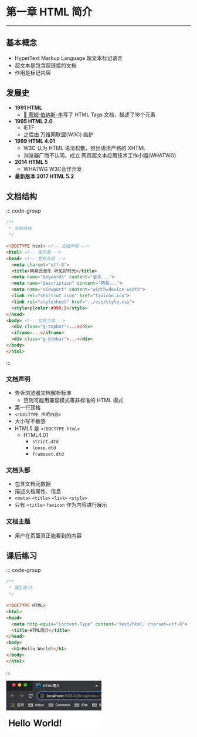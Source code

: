 # 第一章 HTML 简介

---

<Badge type="tip" text="html" />

## 基本概念

* HyperText Markup Language 超文本标记语言
* 超文本是包含超链接的文档
* 作用是标记内容

## 发展史

* **1991 HTML**
  * [📎 蒂姆·伯纳斯-李](https://zh.wikipedia.org/wiki/%E8%92%82%E5%A7%86%C2%B7%E4%BC%AF%E7%BA%B3%E6%96%AF-%E6%9D%8E)写了 HTML Tags 文档，描述了18个元素
* **1995 HTML 2.0**
  * IETF
  * 之后由 万维网联盟(W3C) 维护
* **1999 HTML 4.01**
  * W3C 认为 HTML 语法松散，推出语法严格的 XHTML
  * 浏览器厂商不认同，成立 网页超文本应用技术工作小组(WHATWG)
* **2014 HTML 5**
  * WHATWG W3C合作开发
* **最新版本 2017 HTML 5.2**

## 文档结构

::: code-group
```js :no-line-numbers [index.js]
/**
 * 文档结构
 */
```
``` html [index.html]
<!DOCTYPE html> <!-- 文档声明 -->
<html> <!-- 根元素 -->
<head> <!-- 文档头部 -->
  <meta charset="utf-8">
  <title>网易云音乐 听见好时光</title>
  <meta name="keywords" content="音乐...">
  <meta name="description" content="网易...">
  <meta name="viewport" content="width=device-width">
  <link rel="shortcut icon" href="favicon.ico">
  <link rel="stylesheet" href="../css/style.css">
  <style>p{color:#999;}</style>
</head>
<body> <!-- 文档主体 -->
  <div class="g-topbar"›...</div>
  <iframe>...</iframe>
  <div class="g-btmbar">...</div>
</body>
</html>
```
:::

### 文档声明

* 告诉浏览器文档解析标准
  * 否则可能用兼容模式等非标准的 HTML 模式
* 第一行顶格
* `<!DOCTYPE 声明内容>`
* 大小写不敏感
* HTML5 是 `<!DOCTYPE html>`
  * HTML4.01
    * `strict.dtd`
    * `loose.dtd`
    * `frameset.dtd`

### 文档头部

* 包含文档元数据
* 描述文档属性、信息
* `<meta>` `<title>` `<link>` `<style>`
* 只有 `<title>` `favicon` 作为内容进行展示

### 文档主题

* 用户在页面真正能看到的内容

## 课后练习

::: code-group
```js :no-line-numbers [index.js]
/**
 * 课后练习
 */
```
``` html [index.html]
<!DOCTYPE HTML>
<html>
<head>
  <meta http-equiv="Content-Type" content="text/html; charset=utf-8">
  <title>HTML简介</title>
</head>
<body>
  <h1>Hello World!</h1>
</body>
</html>
```
:::

<img src="assets/introduction-test.png" width="260" alt="HTML 简介 课后练习">